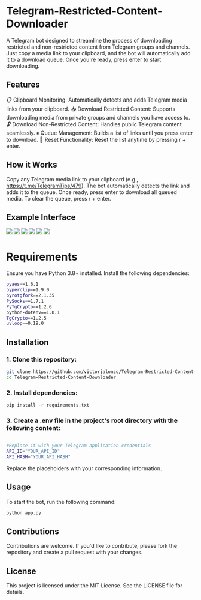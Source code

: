 # Telegram-Restricted-Content-Downloader

A Telegram bot designed to streamline the process of downloading restricted and non-restricted content from Telegram groups and channels. Just copy a media link to your clipboard, and the bot will automatically add it to a download queue. Once you're ready, press enter to start downloading.

## Features

📋 Clipboard Monitoring: Automatically detects and adds Telegram media links from your clipboard.
📥 Download Restricted Content: Supports downloading media from private groups and channels you have access to.
🔓 Download Non-Restricted Content: Handles public Telegram content seamlessly.
⏸ Queue Management: Builds a list of links until you press enter to download.
🔄 Reset Functionality: Reset the list anytime by pressing r + enter.

## How it Works

Copy any Telegram media link to your clipboard (e.g., https://t.me/TelegramTips/479).
The bot automatically detects the link and adds it to the queue.
Once ready, press enter to download all queued media.
To clear the queue, press r + enter.

## Example Interface

![ ](./examples/1.png)
![ ](./examples/2.png)
![ ](./examples/3.png)
![ ](./examples/4.png)
![ ](./examples/5.png)
![ ](./examples/6.png)

# Requirements

Ensure you have Python 3.8+ installed. Install the following dependencies:

```bash
pyaes==1.6.1
pyperclip==1.9.0
pyrotgfork==2.1.35
PySocks==1.7.1
PyTgCrypto==1.2.6
python-dotenv==1.0.1
TgCrypto==1.2.5
uvloop==0.19.0
```

## Installation

### 1. Clone this repository:

```bash
git clone https://github.com/victorjalonzo/Telegram-Restricted-Content-Downloader.git
cd Telegram-Restricted-Content-Downloader
```

### 2. Install dependencies:

```bash
pip install -r requirements.txt
```

### 3. Create a .env file in the project's root directory with the following content:

```bash

#Replace it with your Telegram application credentials
API_ID="YOUR_API_ID"
API_HASH="YOUR_API_HASH"

```
Replace the placeholders with your corresponding information.

## Usage

To start the bot, run the following command:
```bash
python app.py
```

## Contributions

Contributions are welcome. If you'd like to contribute, please fork the repository and create a pull request with your changes.

## License

This project is licensed under the MIT License. See the LICENSE file for details.